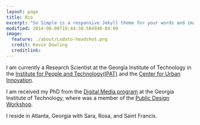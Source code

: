 ```yaml
---
layout: page
title: Bio
excerpt: "So Simple is a responsive Jekyll theme for your words and images."
modified: 2014-08-08T19:44:38.564948-04:00
image:
  feature: ./about/Lodato-headshot.png
  credit: Kevin Dowling
  creditlink:
---
```


I am currently a Research Scientist at the Georgia Institute of Technology in the [Institute for People and Technology(IPAT)](http://ipat.gatech.edu) and the [Center for Urban Innovation](http://www.urbaninnovation.gatech.edu/).

I am received my PhD from the [Digital Media program](http://dm.lmc.gatech.edu/) at the Georgia Institute of Technology, where was a member of the [Public Design Workshop](http://publicdesignworkshop.net).

I reside in Atlanta, Georgia with Sara, Rosa, and Saint Francis.
